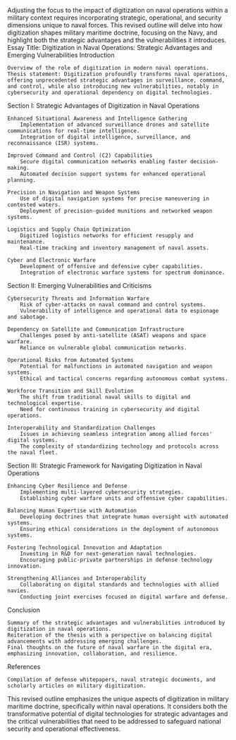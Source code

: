Adjusting the focus to the impact of digitization on naval operations within a military context requires incorporating strategic, operational, and security dimensions unique to naval forces. This revised outline will delve into how digitization shapes military maritime doctrine, focusing on the Navy, and highlight both the strategic advantages and the vulnerabilities it introduces.
Essay Title: Digitization in Naval Operations: Strategic Advantages and Emerging Vulnerabilities
Introduction

    Overview of the role of digitization in modern naval operations.
    Thesis statement: Digitization profoundly transforms naval operations, offering unprecedented strategic advantages in surveillance, command, and control, while also introducing new vulnerabilities, notably in cybersecurity and operational dependency on digital technologies.

Section I: Strategic Advantages of Digitization in Naval Operations

    Enhanced Situational Awareness and Intelligence Gathering
        Implementation of advanced surveillance drones and satellite communications for real-time intelligence.
        Integration of digital intelligence, surveillance, and reconnaissance (ISR) systems.

    Improved Command and Control (C2) Capabilities
        Secure digital communication networks enabling faster decision-making.
        Automated decision support systems for enhanced operational planning.

    Precision in Navigation and Weapon Systems
        Use of digital navigation systems for precise maneuvering in contested waters.
        Deployment of precision-guided munitions and networked weapon systems.

    Logistics and Supply Chain Optimization
        Digitized logistics networks for efficient resupply and maintenance.
        Real-time tracking and inventory management of naval assets.

    Cyber and Electronic Warfare
        Development of offensive and defensive cyber capabilities.
        Integration of electronic warfare systems for spectrum dominance.

Section II: Emerging Vulnerabilities and Criticisms

    Cybersecurity Threats and Information Warfare
        Risk of cyber-attacks on naval command and control systems.
        Vulnerability of intelligence and operational data to espionage and sabotage.

    Dependency on Satellite and Communication Infrastructure
        Challenges posed by anti-satellite (ASAT) weapons and space warfare.
        Reliance on vulnerable global communication networks.

    Operational Risks from Automated Systems
        Potential for malfunctions in automated navigation and weapon systems.
        Ethical and tactical concerns regarding autonomous combat systems.

    Workforce Transition and Skill Evolution
        The shift from traditional naval skills to digital and technological expertise.
        Need for continuous training in cybersecurity and digital operations.

    Interoperability and Standardization Challenges
        Issues in achieving seamless integration among allied forces' digital systems.
        The complexity of standardizing technology and protocols across the naval fleet.

Section III: Strategic Framework for Navigating Digitization in Naval Operations

    Enhancing Cyber Resilience and Defense
        Implementing multi-layered cybersecurity strategies.
        Establishing cyber warfare units and offensive cyber capabilities.

    Balancing Human Expertise with Automation
        Developing doctrines that integrate human oversight with automated systems.
        Ensuring ethical considerations in the deployment of autonomous systems.

    Fostering Technological Innovation and Adaptation
        Investing in R&D for next-generation naval technologies.
        Encouraging public-private partnerships in defense technology innovation.

    Strengthening Alliances and Interoperability
        Collaborating on digital standards and technologies with allied navies.
        Conducting joint exercises focused on digital warfare and defense.

Conclusion

    Summary of the strategic advantages and vulnerabilities introduced by digitization in naval operations.
    Reiteration of the thesis with a perspective on balancing digital advancements with addressing emerging challenges.
    Final thoughts on the future of naval warfare in the digital era, emphasizing innovation, collaboration, and resilience.

References

    Compilation of defense whitepapers, naval strategic documents, and scholarly articles on military digitization.

This revised outline emphasizes the unique aspects of digitization in military maritime doctrine, specifically within naval operations. It considers both the transformative potential of digital technologies for strategic advantages and the critical vulnerabilities that need to be addressed to safeguard national security and operational effectiveness.
